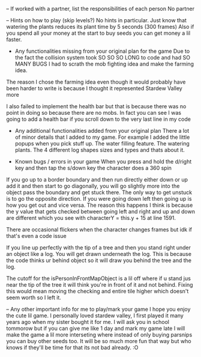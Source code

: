 – If worked with a partner, list the responsibilities of each person
No partner

– Hints on how to play (skip levels?)
No hints in particular. Just know that watering the plants reduces its plant time by 5 seconds (300 frames)
Also if you spend all your money at the start to buy seeds you can get money a lil faster.

- Any functionalities missing from your original plan for the game
Due to the fact the collision system took SO SO SO LONG to code and had SO MANY BUGS I had to scrath the mob
fighting idea and make the farming idea.
 
The reason I chose the farming idea even though it would probably have been harder to write is because I thought it represented Stardew Valley more

I also failed to implement the health bar but that is because there was no point in doing so because there are no mobs. In fact you can see I was going to add a health bar if you scroll down to the very last line in my code

- Any additional functionalities added from your original plan
There a lot of minor details that I added to my game. For example I added the little popups when you pick stuff up. The water filling feature. The watering plants. The 4 different log shapes sizes and types and thats about it.

- Known bugs / errors in your game
When you press and hold the d/right key and then tap the s/down key the character does a 360 spin

If you go up to a border boundary and then run directly either down or up add it and then start to go diagonally, you will go slightly more into the object pass the boundary and get stuck there. The only way to get unstuck is to go the opposite direction. If you were going down left then going up is how you get out and vice versa. The reason this happens I think is because the y value that gets checked between going left and right and up and down are different which you see with characterY = this.y + 15 at line 1591.

There are occasional flickers when the character changes frames but idk if that's even a code issue	

If you line up perfectly with the tip of a tree and then you stand right under an object like a log. You will get drawn underneath the log. This is because the code thinks ur behind object so it will draw you behind the tree and the log.

The cutoff for the isPersonInFrontMapObject is a lil off where if u stand jus near the tip of the tree it will think you're in front of it and not behind. Fixing this would mean moving the checking and entire tile higher which doesn't seem worth so I left it.

– Any other important info for me to play/mark your game
I hope you enjoy the cute lil game. I personally loved stardew valley, I first played it many years ago when my sister bought it for me. I will ask you in school tommorow but if you can give me like 1 day and mark my game late I will make the game a lil more interseting where instead of only buying parsnips you can buy other seeds too. It will be so much more fun that way but who knows if they'll be time for that its not bad already. :O


